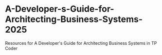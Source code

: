 # A-Developer-s-Guide-for-Architecting-Business-Systems-2025
Resources for A Developer's Guide for Architecting Business Systems in TP Coder
